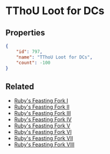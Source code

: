 # TThoU Loot for DCs

<no description available>

## Properties

```json
{
    "id": 797,
    "name": "TThoU Loot for DCs",
    "count": -100
}
```

## Related

- [Ruby's Feasting Fork I](../items/21767-ruby-s-feasting-fork-i.md)
- [Ruby's Feasting Fork II](../items/21768-ruby-s-feasting-fork-ii.md)
- [Ruby's Feasting Fork III](../items/21769-ruby-s-feasting-fork-iii.md)
- [Ruby's Feasting Fork IV](../items/21770-ruby-s-feasting-fork-iv.md)
- [Ruby's Feasting Fork V](../items/21771-ruby-s-feasting-fork-v.md)
- [Ruby's Feasting Fork VI](../items/21772-ruby-s-feasting-fork-vi.md)
- [Ruby's Feasting Fork VII](../items/21773-ruby-s-feasting-fork-vii.md)
- [Ruby's Feasting Fork VIII](../items/21774-ruby-s-feasting-fork-viii.md)

